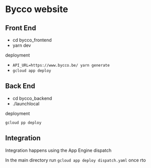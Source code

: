 # Bycco website

## Front End

- cd bycco_frontend
- yarn dev

deployment

- `API_URL=https://www.bycco.be/ yarn generate`
- `gcloud app deploy`

## Back End

- cd bycco_backend
- ./launchlocal

deployment

`gcloud pp deploy`

## Integration

Integration happens using the App Engine dispatch

In the main directory run ```gcloud app deploy dispatch.yaml``` once rto
